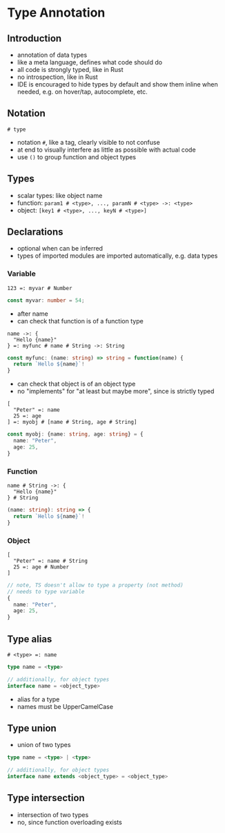 # Type Annotation



## Introduction

- annotation of data types
- like a meta language, defines what code should do
- all code is strongly typed, like in Rust
- no introspection, like in Rust
- IDE is encouraged to hide types by default and show them inline when needed, e.g. on hover/tap, autocomplete, etc.



## Notation

```
# type
```

- notation `#`, like a tag, clearly visible to not confuse
- at end to visually interfere as little as possible with actual code
- use `()` to group function and object types

<!-- todo: allow multi-line in declaration? What -->



## Types

- scalar types: like object name
- function: `param1 # <type>, ..., paramN # <type> ->: <type>`
- object: `[key1 # <type>, ..., keyN # <type>]`



## Declarations

- optional when can be inferred
- types of imported modules are imported automatically, e.g. data types

### Variable

```
123 =: myvar # Number
```

```ts
const myvar: number = 54;
```

- after name
- can check that function is of a function type
<!-- todo: figure out String interpolation -->

```
name ->: {
  "Hello {name}"
} =: myfunc # name # String ->: String
```

```ts
const myfunc: (name: string) => string = function(name) {
  return `Hello ${name}`!
}
```

- can check that object is of an object type
- no "implements" for "at least but maybe more", since is strictly typed

```
[
  "Peter" =: name
  25 =: age
] =: myobj # [name # String, age # String]
```

```ts
const myobj: {name: string, age: string} = {
  name: "Peter",
  age: 25,
}
```

### Function

```
name # String ->: {
  "Hello {name}"
} # String
```

```ts
(name: string): string => {
  return `Hello ${name}`!
}
```

### Object

```
[
  "Peter" =: name # String
  25 =: age # Number
]
```

```ts
// note, TS doesn't allow to type a property (not method)
// needs to type variable
{
  name: "Peter",
  age: 25,
}
```

<!-- todo: how to allow specifying methods for multiple object types? implement trait
-->



## Type alias

```
# <type> =: name
```

```ts
type name = <type>

// additionally, for object types
interface name = <object_type>
```

- alias for a type
- names must be UpperCamelCase



## Type union

<!-- todo: type union
Rust uses enums instead, e.g. Result, Option, etc.
-->

- union of two types

```ts
type name = <type> | <type>

// additionally, for object types
interface name extends <object_type> = <object_type>
```



## Type intersection

- intersection of two types
- no, since function overloading exists
<!-- todo: good idea/ -->